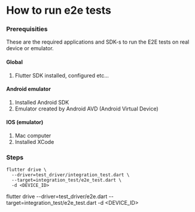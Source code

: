 # How to run e2e tests

### Prerequisities

These are the required applications and SDK-s to run the E2E tests on real device or emulator.

#### Global

1. Flutter SDK installed, configured etc...

#### Android emulator

1. Installed Android SDK
2. Emulator created by Android AVD (Android Virtual Device)

#### IOS (emulator)

1. Mac computer
2. Installed XCode

### Steps

```
flutter drive \
  --driver=test_driver/integration_test.dart \
  --target=integration_test/e2e_test.dart \
  -d <DEVICE_ID>
```

flutter drive --driver=test_driver/e2e.dart --target=integration_test/e2e_test.dart -d <DEVICE_ID>
